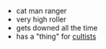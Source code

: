 - cat man ranger
- very high roller
- gets downed all the time
- has a "thing" for [cultists](/pages/followers-of-levistus)

